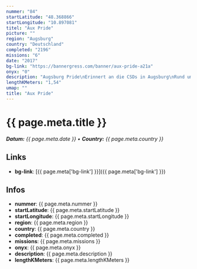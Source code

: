 ```yaml
---
nummer: "84"
startLatitude: "48.368866"
startLongitude: "10.897081"
titel: "Aux Pride"
picture: ""
region: "Augsburg"
country: "Deutschland"
completed: "2196"
missions: "6"
date: "2017"
bg-link: "https://bannergress.com/banner/aux-pride-a21a"
onyx: "0"
description: "Augsburg Pride\nErinnert an die CSDs in Augsburg\nRund um die bisherigen Veranstaltunsorte"
lengthKMeters: "1,54"
umap: ""
title: "Aux Pride"
---
```


# {{ page.meta.title }}
_**Datum:** {{ page.meta.date }} • **Country:** {{ page.meta.country }}_

## Links
- **bg-link**: [{{ page.meta['bg-link'] }}]({{ page.meta['bg-link'] }})

## Infos
- **nummer**: {{ page.meta.nummer }}
- **startLatitude**: {{ page.meta.startLatitude }}
- **startLongitude**: {{ page.meta.startLongitude }}
- **region**: {{ page.meta.region }}
- **country**: {{ page.meta.country }}
- **completed**: {{ page.meta.completed }}
- **missions**: {{ page.meta.missions }}
- **onyx**: {{ page.meta.onyx }}
- **description**: {{ page.meta.description }}
- **lengthKMeters**: {{ page.meta.lengthKMeters }}

